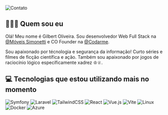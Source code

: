 ![Contato](https://user-images.githubusercontent.com/64768845/194708147-49068ddc-4880-4631-98e9-62bce7eb31df.png)

## 🧑🏻‍💻 Quem sou eu
Olá! Meu nome é Gilbert Oliveira. Sou desenvolvedor Web Full Stack na [@Móveis Simonetti](https://simonetti.com.br/) e CO Founder na [@Codarme](https://github.com/codarmedev/).

Sou apaixonado por técnologia e segurança da informação! Curto séries e filmes de ficção científica e ação. Também sou apaixonado por jogos de raciocínio lógico específicamente xadrez ♔♕.


## 💻 Tecnologias que estou utilizando mais no momento
![Symfony](https://img.shields.io/badge/symfony-%23000000.svg?style=for-the-badge&logo=symfony&logoColor=white)
![Laravel](https://img.shields.io/badge/laravel-%23FF2D20.svg?style=for-the-badge&logo=laravel&logoColor=white)
![TailwindCSS](https://img.shields.io/badge/Tailwind_CSS-38B2AC?style=for-the-badge&logo=tailwind-css&logoColor=white)
![React](https://img.shields.io/badge/React-%230072C6.svg?style=for-the-badge&logo=react&logoColor=white)
![Vue.js](https://img.shields.io/badge/Vue.js-35495E?style=for-the-badge&logo=vuedotjs&logoColor=4FC08D)
![Vite](https://img.shields.io/badge/vite-%23646CFF.svg?style=for-the-badge&logo=vite&logoColor=white)
![Linux](https://img.shields.io/badge/Linux-344f3b?style=for-the-badge&logo=linux&logoColor=white)
![Docker](https://img.shields.io/badge/docker-%230db7ed.svg?style=for-the-badge&logo=docker&logoColor=white)
![Azure](https://img.shields.io/badge/azure-%230072C6.svg?style=for-the-badge&logo=microsoftazure&logoColor=white)
